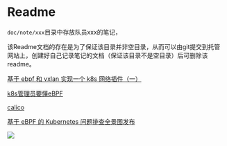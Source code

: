 # Readme

`doc/note/xxx`目录中存放队员xxx的笔记，

该Readme文档的存在是为了保证该目录并非空目录，从而可以由git提交到托管网站上，创建好自己记录笔记的文档（保证该目录不是空目录）后可删除该readme。

[基于 ebpf 和 vxlan 实现一个 k8s 网络插件（一）](https://zhuanlan.zhihu.com/p/565254116)

[k8s管理员要懂eBPF](https://www.jianshu.com/p/3e21bb174445)

[calico](https://www.tigera.io/blog/introducing-the-calico-ebpf-dataplane/)

[基于 eBPF 的 Kubernetes 问题排查全景图发布](https://developer.aliyun.com/article/879258)

![](https://pic2.zhimg.com/80/v2-c1ea9720cb0892a5b02ce3e91556d94d_1440w.webp)
